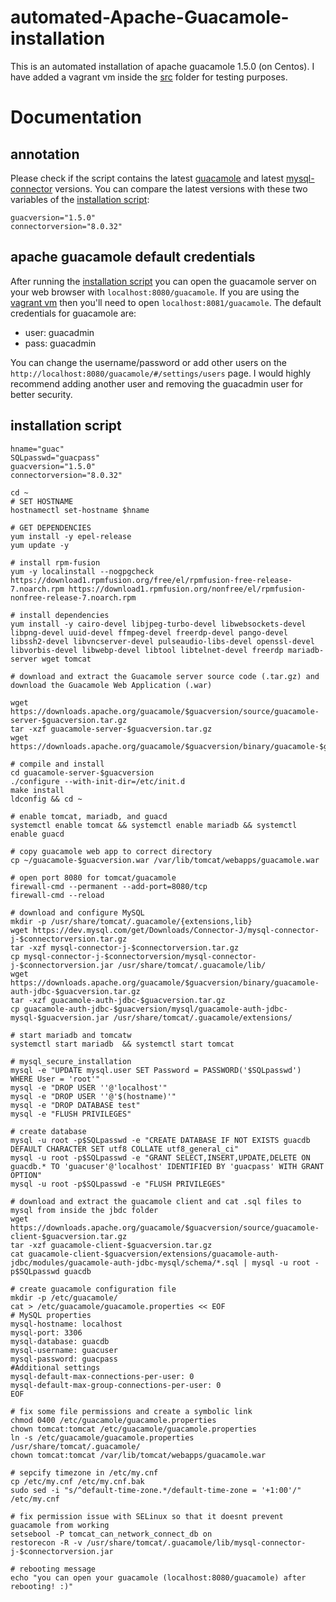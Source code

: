 #  automated-Apache-Guacamole-installation
This is an automated installation of apache guacamole 1.5.0 (on Centos). I have added a vagrant vm inside the [src](./src/) folder for testing purposes.

# Documentation
## annotation
Please check if the script contains the latest [guacamole](https://downloads.apache.org/guacamole/) and latest [mysql-connector](https://dev.mysql.com/downloads/connector/net/8.0.html) versions. You can compare the latest versions with these two variables of the [installation script](./src/guacamole.sh):
```bash:
guacversion="1.5.0"
connectorversion="8.0.32"
```

## apache guacamole default credentials
After running the [installation script](./src/guacamole.sh) you can open the guacamole server on your web browser with ```localhost:8080/guacamole```. If you are using the [vagrant vm](./src/Vagrantfile) then you'll need to open ```localhost:8081/guacamole```. The default credentials for guacamole are:
- user: guacadmin
- pass: guacadmin

You can change the username/password or add other users on the ```http://localhost:8080/guacamole/#/settings/users``` page. I would highly recommend adding another user and removing the guacadmin user for better security.

## installation script
```bash:
hname="guac"
SQLpasswd="guacpass"
guacversion="1.5.0"
connectorversion="8.0.32"

cd ~
# SET HOSTNAME
hostnamectl set-hostname $hname

# GET DEPENDENCIES
yum install -y epel-release
yum update -y

# install rpm-fusion
yum -y localinstall --nogpgcheck https://download1.rpmfusion.org/free/el/rpmfusion-free-release-7.noarch.rpm https://download1.rpmfusion.org/nonfree/el/rpmfusion-nonfree-release-7.noarch.rpm

# install dependencies
yum install -y cairo-devel libjpeg-turbo-devel libwebsockets-devel libpng-devel uuid-devel ffmpeg-devel freerdp-devel pango-devel libssh2-devel libvncserver-devel pulseaudio-libs-devel openssl-devel libvorbis-devel libwebp-devel libtool libtelnet-devel freerdp mariadb-server wget tomcat

# download and extract the Guacamole server source code (.tar.gz) and download the Guacamole Web Application (.war)

wget https://downloads.apache.org/guacamole/$guacversion/source/guacamole-server-$guacversion.tar.gz
tar -xzf guacamole-server-$guacversion.tar.gz
wget https://downloads.apache.org/guacamole/$guacversion/binary/guacamole-$guacversion.war

# compile and install
cd guacamole-server-$guacversion
./configure --with-init-dir=/etc/init.d
make install
ldconfig && cd ~

# enable tomcat, mariadb, and guacd 
systemctl enable tomcat && systemctl enable mariadb && systemctl enable guacd

# copy guacamole web app to correct directory
cp ~/guacamole-$guacversion.war /var/lib/tomcat/webapps/guacamole.war

# open port 8080 for tomcat/guacamole
firewall-cmd --permanent --add-port=8080/tcp
firewall-cmd --reload

# download and configure MySQL
mkdir -p /usr/share/tomcat/.guacamole/{extensions,lib}
wget https://dev.mysql.com/get/Downloads/Connector-J/mysql-connector-j-$connectorversion.tar.gz
tar -xzf mysql-connector-j-$connectorversion.tar.gz
cp mysql-connector-j-$connectorversion/mysql-connector-j-$connectorversion.jar /usr/share/tomcat/.guacamole/lib/
wget https://downloads.apache.org/guacamole/$guacversion/binary/guacamole-auth-jdbc-$guacversion.tar.gz
tar -xzf guacamole-auth-jdbc-$guacversion.tar.gz
cp guacamole-auth-jdbc-$guacversion/mysql/guacamole-auth-jdbc-mysql-$guacversion.jar /usr/share/tomcat/.guacamole/extensions/

# start mariadb and tomcatw
systemctl start mariadb  && systemctl start tomcat

# mysql_secure_installation
mysql -e "UPDATE mysql.user SET Password = PASSWORD('$SQLpasswd') WHERE User = 'root'"
mysql -e "DROP USER ''@'localhost'"
mysql -e "DROP USER ''@'$(hostname)'"
mysql -e "DROP DATABASE test"
mysql -e "FLUSH PRIVILEGES"

# create database
mysql -u root -p$SQLpasswd -e "CREATE DATABASE IF NOT EXISTS guacdb DEFAULT CHARACTER SET utf8 COLLATE utf8_general_ci"
mysql -u root -p$SQLpasswd -e "GRANT SELECT,INSERT,UPDATE,DELETE ON guacdb.* TO 'guacuser'@'localhost' IDENTIFIED BY 'guacpass' WITH GRANT OPTION"
mysql -u root -p$SQLpasswd -e "FLUSH PRIVILEGES"

# download and extract the guacamole client and cat .sql files to mysql from inside the jbdc folder
wget https://downloads.apache.org/guacamole/$guacversion/source/guacamole-client-$guacversion.tar.gz
tar -xzf guacamole-client-$guacversion.tar.gz
cat guacamole-client-$guacversion/extensions/guacamole-auth-jdbc/modules/guacamole-auth-jdbc-mysql/schema/*.sql | mysql -u root -p$SQLpasswd guacdb

# create guacamole configuration file
mkdir -p /etc/guacamole/
cat > /etc/guacamole/guacamole.properties << EOF
# MySQL properties
mysql-hostname: localhost
mysql-port: 3306
mysql-database: guacdb
mysql-username: guacuser
mysql-password: guacpass
#Additional settings
mysql-default-max-connections-per-user: 0
mysql-default-max-group-connections-per-user: 0
EOF

# fix some file permissions and create a symbolic link
chmod 0400 /etc/guacamole/guacamole.properties
chown tomcat:tomcat /etc/guacamole/guacamole.properties
ln -s /etc/guacamole/guacamole.properties /usr/share/tomcat/.guacamole/
chown tomcat:tomcat /var/lib/tomcat/webapps/guacamole.war

# sepcify timezone in /etc/my.cnf
cp /etc/my.cnf /etc/my.cnf.bak
sudo sed -i "s/^default-time-zone.*/default-time-zone = '+1:00'/" /etc/my.cnf

# fix permission issue with SELinux so that it doesnt prevent guacamole from working
setsebool -P tomcat_can_network_connect_db on
restorecon -R -v /usr/share/tomcat/.guacamole/lib/mysql-connector-j-$connectorversion.jar

# rebooting message
echo "you can open your guacamole (localhost:8080/guacamole) after rebooting! :)"
```
